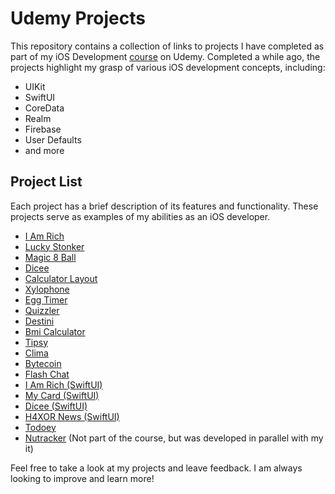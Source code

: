 # Udemy Projects
This repository contains a collection of links to projects I have completed as part of my iOS Development [course](https://www.udemy.com/course/ios-13-app-development-bootcamp/) on Udemy. Completed a while ago, the projects highlight my grasp of various iOS development concepts, including:
- UIKit
- SwiftUI
- CoreData
- Realm
- Firebase
- User Defaults
- and more

## Project List
Each project has a brief description of its features and functionality. These projects serve as examples of my abilities as an iOS developer.
- [I Am Rich](https://github.com/nikdim03/i-am-rich)
- [Lucky Stonker](https://github.com/nikdim03/lucky-stonker)
- [Magic 8 Ball](https://github.com/nikdim03/magic-8-ball)
- [Dicee](https://github.com/nikdim03/dicee)
- [Calculator Layout](https://github.com/nikdim03/calculator-layout)
- [Xylophone](https://github.com/nikdim03/xylophone)
- [Egg Timer](https://github.com/nikdim03/egg-timer)
- [Quizzler](https://github.com/nikdim03/quizzler)
- [Destini](https://github.com/nikdim03/destini)
- [Bmi Calculator](https://github.com/nikdim03/bmi-calculator)
- [Tipsy](https://github.com/nikdim03/tipsy)
- [Clima](https://github.com/nikdim03/clima)
- [Bytecoin](https://github.com/nikdim03/bytecoin)
- [Flash Chat](https://github.com/nikdim03/flash-chat)
- [I Am Rich (SwiftUI)](https://github.com/nikdim03/i-am-rich-2)
- [My Card (SwiftUI)](https://github.com/nikdim03/my-card)
- [Dicee (SwiftUI)](https://github.com/nikdim03/dicee-2)
- [H4XOR News (SwiftUI)](https://github.com/nikdim03/h4xor-news)
- [Todoey](https://github.com/nikdim03/todoey)
- [Nutracker](https://github.com/nikdim03/nutracker) (Not part of the course, but was developed in parallel with my it)

Feel free to take a look at my projects and leave feedback. I am always looking to improve and learn more!
